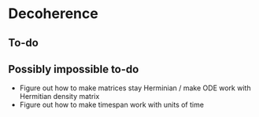 # Decoherence

## To-do

## Possibly impossible to-do
* Figure out how to make matrices stay Herminian / make ODE work with Hermitian density matrix
* Figure out how to make timespan work with units of time